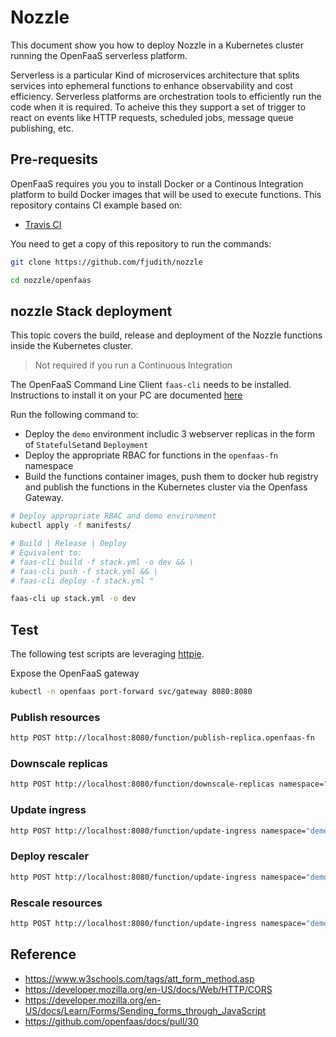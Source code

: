 # Nozzle

This document show you how to deploy Nozzle in a Kubernetes cluster running the OpenFaaS serverless platform.

Serverless is a particular Kind of microservices architecture that splits services into ephemeral functions to enhance observability and cost efficiency.
Serverless platforms are orchestration tools to efficiently run the code when it is required. To acheive this they support a set of trigger to react on events like HTTP requests, scheduled jobs, message queue publishing, etc.


## Pre-requesits

OpenFaaS requires you you to install Docker or a Continous Integration platform to build Docker images that will be used to execute functions.
This repository contains CI example based on:

* [Travis CI](https://travis-ci.org)

You need to get a copy of this repository to run the commands:

```bash
git clone https://github.com/fjudith/nozzle

cd nozzle/openfaas
```

## nozzle Stack deployment

This topic covers the build, release and deployment of the Nozzle functions inside the Kubernetes cluster.

> Not required if you run a Continuous Integration

The OpenFaaS Command Line Client `faas-cli` needs to be installed.
Instructions to install it on your PC are documented [here](https://docs.openfaas.com/cli/install/)

Run the following command to:

* Deploy the `demo` environment includic 3 webserver replicas in the form of `StatefulSet`and `Deployment`
* Deploy the appropriate RBAC for functions in the `openfaas-fn` namespace
* Build the functions container images, push them to docker hub registry and publish the functions in the Kubernetes cluster via the Openfass Gateway.

```bash
# Deploy appropriate RBAC and demo environment
kubectl apply -f manifests/

# Build | Release | Deploy
# Equivalent to:
# faas-cli build -f stack.yml -o dev && \
# faas-cli push -f stack.yml && \
# faas-cli deploy -f stack.yml "

faas-cli up stack.yml -o dev
```

## Test

The following test scripts are leveraging [httpie](httpie.org).

Expose the OpenFaaS gateway

```bash
kubectl -n openfaas port-forward svc/gateway 8080:8080
```

### Publish resources

```bash
http POST http://localhost:8080/function/publish-replica.openfaas-fn
```

### Downscale replicas

```bash
http POST http://localhost:8080/function/downscale-replicas namespace="demo" name="web" kind="statefulset" replicas="3" labels='{"app": "nginx", "type": "statefulset"}'
```

### Update ingress

```bash
http POST http://localhost:8080/function/update-ingress namespace="demo" name="web" kind="statefulset" replicas="3" labels='{"app": "nginx", "type": "statefulset"}'
```

### Deploy rescaler

```bash
http POST http://localhost:8080/function/update-ingress namespace="demo" name="nginx-sts" rules='[{"host": "demo-sts.example.com", "http": {"paths": [{"backend": {"serviceName": "frontend", "servicePort": 80}, "path": "/"}]}}]'
```

### Rescale resources

```bash
http POST http://localhost:8080/function/update-ingress namespace="demo" name="nginx-sts"
```

## Reference

* <https://www.w3schools.com/tags/att_form_method.asp>
* <https://developer.mozilla.org/en-US/docs/Web/HTTP/CORS>
* <https://developer.mozilla.org/en-US/docs/Learn/Forms/Sending_forms_through_JavaScript>
* <https://github.com/openfaas/docs/pull/30>